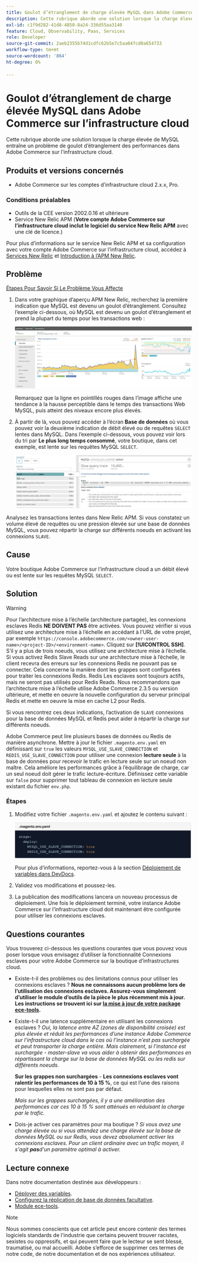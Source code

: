 ```yaml
---
title: Goulot d’étranglement de charge élevée MySQL dans Adobe Commerce sur l’infrastructure cloud
description: Cette rubrique aborde une solution lorsque la charge élevée de MySQL entraîne un problème de goulot d’étranglement des performances dans Adobe Commerce sur l’infrastructure cloud.
exl-id: c1f9d282-41d8-4850-8a24-336d55aa3140
feature: Cloud, Observability, Paas, Services
role: Developer
source-git-commit: 2aeb2355b74d1cdfc62b5e7c5aa04fcd0a654733
workflow-type: tm+mt
source-wordcount: '864'
ht-degree: 0%

---
```


# Goulot d’étranglement de charge élevée MySQL dans Adobe Commerce sur l’infrastructure cloud

Cette rubrique aborde une solution lorsque la charge élevée de MySQL entraîne un problème de goulot d’étranglement des performances dans Adobe Commerce sur l’infrastructure cloud.

## Produits et versions concernés

* Adobe Commerce sur les comptes d’infrastructure cloud 2.x.x, Pro.

### Conditions préalables

* Outils de la CEE version 2002.0.16 et ultérieure
* Service New Relic APM (**Votre compte Adobe Commerce sur l’infrastructure cloud inclut le logiciel du service New Relic APM** avec une clé de licence.)

Pour plus d’informations sur le service New Relic APM et sa configuration avec votre compte Adobe Commerce sur l’infrastructure cloud, accédez à [Services New Relic](https://experienceleague.adobe.com/en/docs/commerce-cloud-service/user-guide/monitor/new-relic/new-relic-service) et [Introduction à l’APM New Relic](https://docs.newrelic.com/docs/apm/new-relic-apm/getting-started/introduction-apm/).

## Problème

<u> Étapes Pour Savoir Si Le Problème Vous Affecte </u>

1. Dans votre graphique d’aperçu APM New Relic, recherchez la première indication que MySQL est devenu un goulot d’étranglement. Consultez l’exemple ci-dessous, où MySQL est devenu un goulot d’étranglement et prend la plupart du temps pour les transactions web :

   ![KB-372_image002.png](assets/KB-372_image002.png)

   Remarquez que la ligne en pointillés rouges dans l’image affiche une tendance à la hausse perceptible dans le temps des transactions Web MySQL, puis atteint des niveaux encore plus élevés.
1. À partir de là, vous pouvez accéder à l’écran **Base de données** où vous pouvez voir la deuxième indication de débit élevé ou de requêtes `SELECT` lentes dans MySQL. Dans l’exemple ci-dessous, vous pouvez voir lors du tri par **Le plus long temps consommé**, votre boutique, dans cet exemple, est lente sur les requêtes MySQL `SELECT`.

   ![KB-372_image003_BlurredExtension.png](assets/KB-372_image003_BlurredExtension.png)

Analysez les transactions lentes dans New Relic APM. Si vous constatez un volume élevé de requêtes ou une pression élevée sur une base de données MySQL, vous pouvez répartir la charge sur différents noeuds en activant les connexions `SLAVE`.

## Cause

Votre boutique Adobe Commerce sur l’infrastructure cloud a un débit élevé ou est lente sur les requêtes MySQL `SELECT`.

## Solution

>[!WARNING]
>
>Pour l’architecture mise à l’échelle (architecture partagée), les connexions esclaves Redis **NE DOIVENT PAS** être activées. Vous pouvez vérifier si vous utilisez une architecture mise à l’échelle en accédant à l’URL de votre projet, par exemple `https://console.adobecommerce.com/<owner-user-name>/<project-ID>/<environment-name>`. Cliquez sur **[!UICONTROL SSH]**. S’il y a plus de trois noeuds, vous utilisez une architecture mise à l’échelle. Si vous activez Redis Slave Reads sur une architecture mise à l’échelle, le client recevra des erreurs sur les connexions Redis ne pouvant pas se connecter. Cela concerne la manière dont les grappes sont configurées pour traiter les connexions Redis. Redis Les esclaves sont toujours actifs, mais ne seront pas utilisés pour Redis Reads. Nous recommandons que l’architecture mise à l’échelle utilise Adobe Commerce 2.3.5 ou version ultérieure, et mette en oeuvre la nouvelle configuration du serveur principal Redis et mette en oeuvre la mise en cache L2 pour Redis.

Si vous rencontrez ces deux indications, l’activation de `SLAVE` connexions pour la base de données MySQL et Redis peut aider à répartir la charge sur différents noeuds.

Adobe Commerce peut lire plusieurs bases de données ou Redis de manière asynchrone. Mettre à jour le fichier `.magento.env.yaml` en définissant sur `true` les valeurs `MYSQL_USE_SLAVE_CONNECTION` et `REDIS_USE_SLAVE_CONNECTION` pour utiliser une connexion **lecture seule** à la base de données pour recevoir le trafic en lecture seule sur un noeud non maître. Cela améliore les performances grâce à l’équilibrage de charge, car un seul noeud doit gérer le trafic lecture-écriture. Définissez cette variable sur `false` pour supprimer tout tableau de connexion en lecture seule existant du fichier `env.php`.

### Étapes

1. Modifiez votre fichier `.magento.env.yaml` et ajoutez le contenu suivant :

   ![KB-372_image004.png](assets/KB-372_image004.png)

   Pour plus d’informations, reportez-vous à la section [Déploiement de variables dans DevDocs](https://experienceleague.adobe.com/en/docs/commerce-cloud-service/user-guide/configure/env/stage/variables-deploy#mysql_use_slave_connection).

1. Validez vos modifications et poussez-les.
1. La publication des modifications lancera un nouveau processus de déploiement. Une fois le déploiement terminé, votre instance Adobe Commerce sur l’infrastructure cloud doit maintenant être configurée pour utiliser les connexions esclaves.

## Questions courantes

Vous trouverez ci-dessous les questions courantes que vous pouvez vous poser lorsque vous envisagez d’utiliser la fonctionnalité Connexions esclaves pour votre Adobe Commerce sur la boutique d’infrastructures cloud.

* Existe-t-il des problèmes ou des limitations connus pour utiliser les connexions esclaves ? **Nous ne connaissons aucun problème lors de l’utilisation des connexions esclaves. Assurez-vous simplement d’utiliser le module d’outils de la pièce le plus récemment mis à jour. Les instructions se trouvent ici sur [la mise à jour de votre package ece-tools](https://experienceleague.adobe.com/en/docs/commerce-cloud-service/user-guide/dev-tools/ece-tools/update-package).**
* Existe-t-il une latence supplémentaire en utilisant les connexions esclaves ? *Oui, la latence entre AZ (zones de disponibilité croisée) est plus élevée et réduit les performances d’une instance Adobe Commerce sur l’infrastructure cloud dans le cas où l’instance n’est pas surchargée et peut transporter la charge entière. Mais clairement, si l&#39;instance est surchargée - master-slave va vous aider à obtenir des performances en répartissant la charge sur la base de données MySQL ou les redis sur différents noeuds.*

  **Sur les grappes non surchargées** - **Les connexions esclaves vont ralentir les performances de 10 à 15 %**, ce qui est l’une des raisons pour lesquelles elles ne sont pas par défaut.

  *Mais sur les grappes surchargées, il y a une amélioration des performances car ces 10 à 15 % sont atténués en réduisant la charge par le trafic.*
* Dois-je activer ces paramètres pour ma boutique ? *Si vous avez une charge élevée ou si vous attendez une charge élevée sur la base de données MySQL ou sur Redis, vous devez absolument activer les connexions esclaves. Pour un client ordinaire avec un trafic moyen, il s&#39;agit **pas**&#x200B;d&#39;un paramètre optimal à activer.*

## Lecture connexe

Dans notre documentation destinée aux développeurs :

* [Déployer des variables](https://experienceleague.adobe.com/en/docs/commerce-cloud-service/user-guide/configure/env/stage/variables-deploy).
* [Configurez la réplication de base de données facultative](https://experienceleague.adobe.com/en/docs/commerce-operations/configuration-guide/storage/split-db/multi-master-replication).
* [Module ece-tools](https://experienceleague.adobe.com/en/docs/commerce-cloud-service/user-guide/dev-tools/ece-tools/package-overview).

>[!NOTE]
>
>Nous sommes conscients que cet article peut encore contenir des termes logiciels standards de l&#39;industrie que certains peuvent trouver racistes, sexistes ou oppressifs, et qui peuvent faire que le lecteur se sent blessé, traumatisé, ou mal accueilli. Adobe s’efforce de supprimer ces termes de notre code, de notre documentation et de nos expériences utilisateur.
